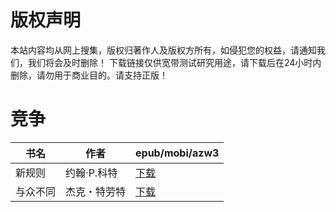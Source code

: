 # 版权声明

本站内容均从网上搜集，版权归著作人及版权方所有，如侵犯您的权益，请通知我们，我们将会及时删除！ 下载链接仅供宽带测试研究用途，请下载后在24小时内删除，请勿用于商业目的。请支持正版！

# 竞争

| 书名 | 作者 | epub/mobi/azw3 |
| --- | --- | --- |
| 新规则 | 约翰·P.科特 | [下载](https://url89.ctfile.com/f/31084289-1357032412-bfca76?p=8866) |
| 与众不同 | 杰克・特劳特 | [下载](https://url89.ctfile.com/f/31084289-1357008112-91ceed?p=8866) |

